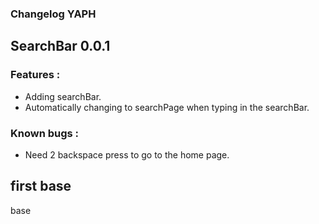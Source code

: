 ### Changelog YAPH

## SearchBar 0.0.1
### Features :
- Adding searchBar.
- Automatically changing to searchPage when typing in the searchBar.
### Known bugs :
- Need 2 backspace press to go to the home page.

## first base
base
